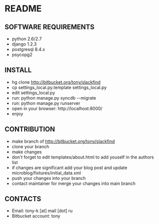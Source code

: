 
# README 

## SOFTWARE REQUIREMENTS 

 * python 2.6/2.7
 * django 1.2.3
 * postgresql 8.4.x
 * psycopg2


## INSTALL 

 * hg clone http://bitbucket.org/tony/slackfind
 * cp settings_local.py.template settings_local.py
 * edit settings_local.py 
 * run: python manage.py syncdb --migrate
 * run: python manage.py runserver
 * open in your browser: http://localhost:8000/
 * enjoy

## CONTRIBUTION

 * make branch of http://bitbucket.org/tony/slackfind
 * clone your branch 
 * make changes
 * don't forget to edit templates/about.html to add youself in the authors list
 * if changes are significant add your blog post and update microblog/fixtures/initial_data.xml
 * push your changes into your branch
 * contact maintainer for merge your changes into main branch

## CONTACTS 

 * Email: tony-k [at] mail [dot] ru
 * Bitbucket account: tony

